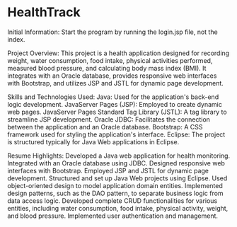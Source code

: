 # HealthTrack
Initial Information: Start the program by running the login.jsp file, not the index.

Project Overview:
This project is a health application designed for recording weight, water consumption, food intake, physical activities performed, measured blood pressure, and calculating body mass index (BMI). 
It integrates with an Oracle database, provides responsive web interfaces with Bootstrap, and utilizes JSP and JSTL for dynamic page development.

Skills and Technologies Used:
Java: Used for the application's back-end logic development.
JavaServer Pages (JSP): Employed to create dynamic web pages.
JavaServer Pages Standard Tag Library (JSTL): A tag library to streamline JSP development.
Oracle JDBC: Facilitates the connection between the application and an Oracle database.
Bootstrap: A CSS framework used for styling the application's interface.
Eclipse: The project is structured typically for Java Web applications in Eclipse.

Resume Highlights:
Developed a Java web application for health monitoring.
Integrated with an Oracle database using JDBC.
Designed responsive web interfaces with Bootstrap.
Employed JSP and JSTL for dynamic page development.
Structured and set up Java Web projects using Eclipse.
Used object-oriented design to model application domain entities.
Implemented design patterns, such as the DAO pattern, to separate business logic from data access logic.
Developed complete CRUD functionalities for various entities, including water consumption, food intake, physical activity, weight, and blood pressure.
Implemented user authentication and management.
